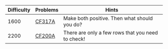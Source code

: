 | Difficulty | Problems | Hints |
| -------- | -------- | -------- |
| 1600 | [CF317A](https://codeforces.com/problemset/problem/317/A) | Make both positive. Then what should you do? |
| 2200 | [CF200A](https://codeforces.com/problemset/problem/200/A) | There are only a few rows that you need to check! |